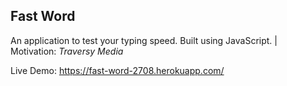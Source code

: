 ## Fast Word

An application to test your typing speed. Built using JavaScript. | Motivation: *Traversy Media*

Live Demo: https://fast-word-2708.herokuapp.com/
